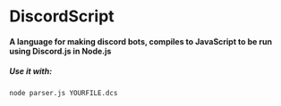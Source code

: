 # DiscordScript
#### A language for making discord bots, compiles to JavaScript to be run using Discord.js in Node.js

##### Use it with:
```cmd
node parser.js YOURFILE.dcs
```
